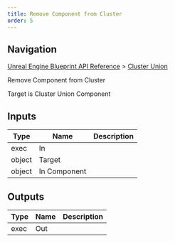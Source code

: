 ```yaml
---
title: Remove Component from Cluster
order: 5
---
```

## Navigation

[Unreal Engine Blueprint API Reference](https://dev.epicgames.com/documentation/en-us/unreal-engine/BlueprintAPI) > [Cluster Union](https://dev.epicgames.com/documentation/en-us/unreal-engine/BlueprintAPI/ClusterUnion)

Remove Component from Cluster

Target is Cluster Union Component

## Inputs

| Type | Name | Description |
| --- | --- | --- |
| exec | In |  |
| object | Target |  |
| object | In Component |  |

## Outputs

| Type | Name | Description |
| --- | --- | --- |
| exec | Out |  |
